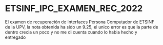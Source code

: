 # ETSINF_IPC_EXAMEN_REC_2022
 El examen de recuperación de Interfaces Persona Computador de ETSINF de la UPV, la nota obtenida ha sido un 9.25, el unico error es que la parte de dentro crecia un poco y no me di cuenta cuando lo habia hecho y entregado
